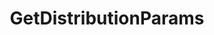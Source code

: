 ---
title: GetDistributionParams
api:
  file: Consensus Client Api.openapi.json
  operationId: get_distribution-params
hidden: false
---